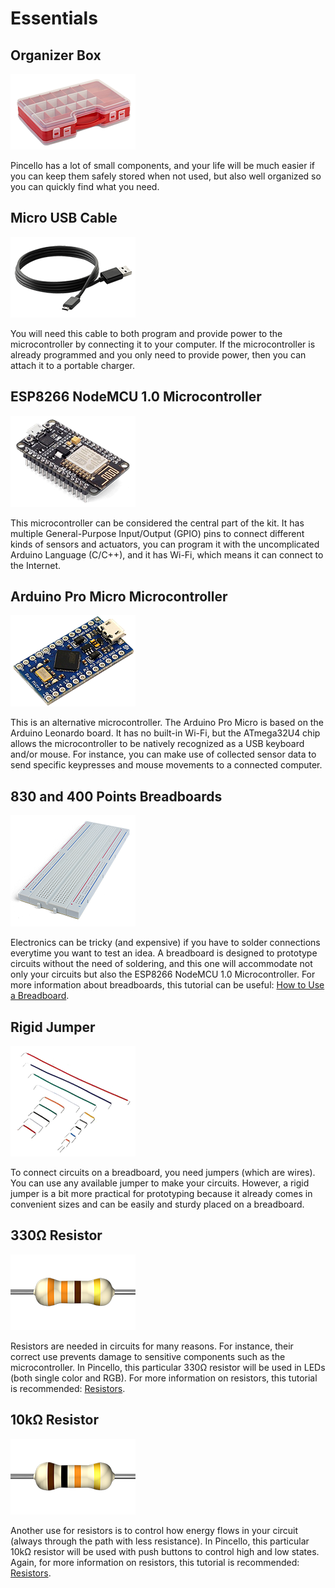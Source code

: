 # Essentials

## Organizer Box

![Organizer box example image](_images/essentials-organizer-box.png)

Pincello has a lot of small components, and your life will be much easier if you can keep them safely stored when not used, but also well organized so you can quickly find what you need.

## Micro USB Cable

![Micro USB Cable image](_images/essentials-micro-usb-cable.png)

You will need this cable to both program and provide power to the microcontroller by connecting it to your computer. If the microcontroller is already programmed and you only need to provide power, then you can attach it to a portable charger.

## ESP8266 NodeMCU 1.0 Microcontroller

![ESP8266 NodeMCU 1.0 Microcontroller image](_images/essentials-esp8266-nodemcu-10-microcontroller.png)

This microcontroller can be considered the central part of the kit. It has multiple General-Purpose Input/Output (GPIO) pins to connect different kinds of sensors and actuators, you can program it with the uncomplicated Arduino Language (C/C++), and it has Wi-Fi, which means it can connect to the Internet.

## Arduino Pro Micro Microcontroller

![Arduino Pro Micro Microcontroller image](_images/essentials-arduino-pro-micro-microcontroller.png)

This is an alternative microcontroller. The Arduino Pro Micro is based on the Arduino Leonardo board. It has no built-in Wi-Fi, but the ATmega32U4 chip allows the microcontroller to be natively recognized as a USB keyboard and/or mouse. For instance, you can make use of collected sensor data to send specific keypresses and mouse movements to a connected computer.

## 830 and 400 Points Breadboards

![830 and 400 Points Breadboard image](_images/essentials-830-and-430-points-breadboard.png)

Electronics can be tricky (and expensive) if you have to solder connections everytime you want to test an idea. A breadboard is designed to prototype circuits without the need of soldering, and this one will accommodate not only your circuits but also the ESP8266 NodeMCU 1.0 Microcontroller. For more information about breadboards, this tutorial can be useful: [How to Use a Breadboard](https://learn.sparkfun.com/tutorials/how-to-use-a-breadboard).

## Rigid Jumper

![Rigid Jumper image](_images/essentials-rigid-jumper.png)

To connect circuits on a breadboard, you need jumpers (which are wires). You can use any available jumper to make your circuits. However, a rigid jumper is a bit more practical for prototyping because it already comes in convenient sizes and can be easily and sturdy placed on a breadboard.

## 330Ω Resistor

![330Ω Resistor image](_images/essentials-330-resistor.png)

Resistors are needed in circuits for many reasons. For instance, their correct use prevents damage to sensitive components such as the microcontroller. In Pincello, this particular 330Ω resistor will be used in LEDs (both single color and RGB). For more information on resistors, this tutorial is recommended: [Resistors](https://learn.sparkfun.com/tutorials/resistors).

## 10kΩ Resistor

![10kΩ Resistor image](_images/essentials-10k-resistor.png)

Another use for resistors is to control how energy flows in your circuit (always through the path with less resistance). In Pincello, this particular 10kΩ resistor will be used with push buttons to control high and low states. Again, for more information on resistors, this tutorial is recommended: [Resistors](https://learn.sparkfun.com/tutorials/resistors).